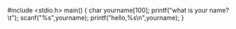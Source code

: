 #include <stdio.h>
main()
{
char yourname[100];
printf("what is your name?\t");
scanf("%s",yourname);
printf("hello,%s\n",yourname);
}
